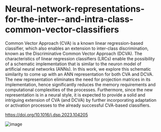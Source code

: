 # Neural-network-representations-for-the-inter--and-intra-class-common-vector-classifiers

Common Vector Approach (CVA) is a known linear regression-based classifier, which also enables an extension to inter-class discrimination, known as the Discriminative Common Vector Approach (DCVA). The characteristics of linear regression classifiers (LRCs) enable the possibility of a schematic implementation that is similar to the neuron model of artificial neural networks (ANNs). In this work, we explore this schematic similarity to come up with an ANN representation for both CVA and DCVA. The new representation eliminates the need for projection matrices in its implementation, hence significantly reduces the memory requirements and computational complexities of the processes. Furthermore, since the new representation is in a neural style, it is expected to provide a solid and intriguing extension of CVA (and DCVA) by further incorporating adaptation or activation processes to the already successful CVA-based classifiers.

https://doi.org/10.1016/j.dsp.2023.104205



![image](https://github.com/Pattern-Recognition-Research/Neural-network-representations-for-the-inter--and-intra-class-common-vector-classifiers/assets/152629804/b4656c03-4fe4-49ac-afce-2992d96477c9)
